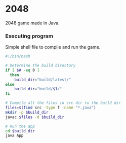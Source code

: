 # 2048

2048 game made in Java.

### Executing program

Simple shell file to compile and run the game.

```sh
#!/bin/bash

# Determine the build directory
if [ $# -eq 0 ]
  then
    build_dir="build/latest/"
else
    build_dir="build/$1/"
fi

# Compile all the files in src dir to the build dir
files=$(find src -type f -name "*.java")
mkdir -p $build_dir
javac $files -d $build_dir

# Run the app
cd $build_dir
java App
```

